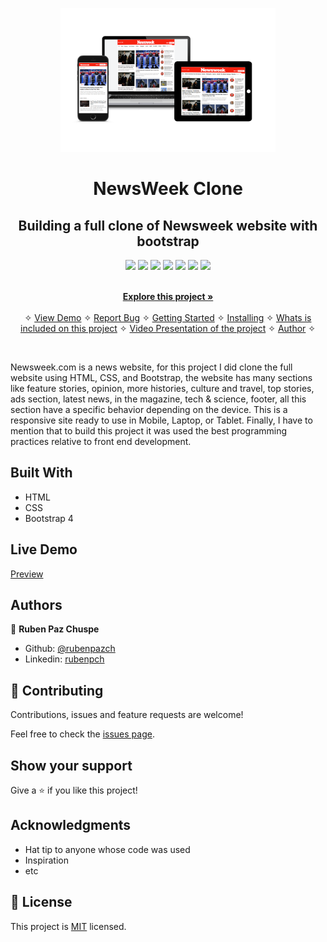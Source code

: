 <p align="center">
    <img src="./img/responsive-newsweek.png"
        height="230">
</p>

<p align="center">
    <h1 align="center"> NewsWeek Clone</h1>    
</p>

<p align="center">
    <h2 align="center"> Building a full clone of Newsweek website with bootstrap</h2>    
</p>


<p align="center">
    <a href="https://img.shields.io/badge/Microverse-blueviolet" alt="Contributors">
        <img src="https://img.shields.io/badge/Microverse-blueviolet" /></a>
    <a href="https://developer.mozilla.org/es/docs/HTML/HTML5" alt="HTML">
        <img src="https://img.shields.io/badge/HTML-5-red" /></a>
    <a href="https://www.w3schools.com/css/" alt="CSS">
        <img src="https://img.shields.io/badge/CSS-3-green" /></a>
    <a href="https://www.w3schools.com/css/css3_flexbox.asp" alt="FlexBox">
        <img src="https://img.shields.io/badge/FlexBox-HTML-orange" /></a>
    <a href="https://www.w3schools.com/html/html_responsive.asp" alt="Responsive">
        <img src="https://img.shields.io/badge/Responsive-True-yellow" /></a>
    <a href="https://fontawesome.com/" alt="FontAwesome">
        <img src="https://img.shields.io/badge/Font--awesome-5.1.0-lightgrey" /></a>
    <a href="https://getbootstrap.com/" alt="Bootstrap">
        <img src="https://img.shields.io/badge/Bootstrap-4-green" /></a>
</p>

  <p align="center">    
    <br />
    <a href="https://github.com/rubenpazch/Newsweek-com-Bootstrap-"><strong>Explore this project »</strong></a>
    <br />
    <br />&#10023;
    <a href="https://happy-stonebraker-bc9837.netlify.app/">View Demo</a>   &#10023;  
    <a href="https://github.com/rubenpazch/Newsweek-com-Bootstrap-/issues">Report Bug</a>    &#10023;
    <a href="#Getting-Started">Getting Started</a> &#10023; <a href="#Install">Installing</a> &#10023;        
    <a href="#Whats-is-included-on-this-project">Whats is included on this project</a> &#10023;        
    <a href="#Video-Presentation-of-the-project">Video Presentation of the project</a> &#10023;
    <a href="#Authors">Author</a> &#10023;
     
     
  </p>





<br/>


Newsweek.com is a news website, for this project I did clone the full website using HTML, CSS, and Bootstrap, the website has many sections like feature stories, opinion, more histories, culture and travel, top stories, ads section,  latest news, in the magazine, tech & science, footer, all this section have a specific behavior depending on the device. This is a responsive site ready to use in Mobile, Laptop, or Tablet. Finally, I have to mention that to build this project it was used the best programming practices relative to front end development. 



## Built With

- HTML
- CSS
- Bootstrap 4  

## Live Demo

[Preview](https://happy-stonebraker-bc9837.netlify.com/)


## Authors

👤 **Ruben Paz Chuspe**

- Github: [@rubenpazch](https://github.com/rubenpazch)
- Linkedin: [rubenpch](https://www.linkedin.com/in/rubenpch/)

## 🤝 Contributing

Contributions, issues and feature requests are welcome!

Feel free to check the [issues page](issues/).

## Show your support

Give a ⭐️ if you like this project!

## Acknowledgments

- Hat tip to anyone whose code was used
- Inspiration
- etc

## 📝 License

This project is [MIT](lic.url) licensed.
